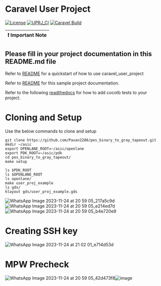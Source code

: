 # Caravel User Project

[![License](https://img.shields.io/badge/License-Apache%202.0-blue.svg)](https://opensource.org/licenses/Apache-2.0) [![UPRJ_CI](https://github.com/efabless/caravel_project_example/actions/workflows/user_project_ci.yml/badge.svg)](https://github.com/efabless/caravel_project_example/actions/workflows/user_project_ci.yml) [![Caravel Build](https://github.com/efabless/caravel_project_example/actions/workflows/caravel_build.yml/badge.svg)](https://github.com/efabless/caravel_project_example/actions/workflows/caravel_build.yml)

| :exclamation: Important Note            |
|-----------------------------------------|

## Please fill in your project documentation in this README.md file 

Refer to [README](docs/source/index.rst#section-quickstart) for a quickstart of how to use caravel_user_project

Refer to [README](docs/source/index.rst) for this sample project documentation. 

Refer to the following [readthedocs](https://caravel-sim-infrastructure.readthedocs.io/en/latest/index.html) for how to add cocotb tests to your project. 

# Cloning and Setup
Use the below commands to clone and setup
```
git clone https://github.com/Pavan2280/pes_binary_to_gray_tapeout.git
mkdir ~/asic
export OPENLANE_ROOT=~/asic/openlane
export PDK_ROOT=~/asic/pdk
cd pes_binary_to_gray_tapeout/
make setup

ls $PDK_ROOT
ls $OPENLANE_ROOT
ls openlane/
make user_proj_example
ls gds/
klayout gds/user_proj_example.gds
```

![WhatsApp Image 2023-11-24 at 20 59 05_217a5c9d](https://github.com/Pavan2280/pes_binary_to_gray_tapeout/assets/131603225/0bdba397-ef37-4e28-83fe-65861bffd11b)
![WhatsApp Image 2023-11-24 at 20 59 05_e214ed7d](https://github.com/Pavan2280/pes_binary_to_gray_tapeout/assets/131603225/f5d5774d-894f-454b-aa0e-21f6f4d516a8)
![WhatsApp Image 2023-11-24 at 20 59 05_b4e720e9](https://github.com/Pavan2280/pes_binary_to_gray_tapeout/assets/131603225/bc1d8d72-f9e6-4b99-8988-72810e83b705)


# Creating SSH key

![WhatsApp Image 2023-11-24 at 21 02 01_e714d53d](https://github.com/Pavan2280/pes_binary_to_gray_tapeout/assets/131603225/c06d68a9-881b-461c-ac1f-3384ba55daff)

# MPW Precheck
![WhatsApp Image 2023-11-24 at 20 59 05_42d473f8](https://github.com/Pavan2280/pes_binary_to_gray_tapeout/assets/131603225/3a61c240-cc9f-46b5-ab59-1e4966210bb7)![image](https://github.com/Pavan2280/pes_binary_to_gray_tapeout/assets/131603225/57231450-2f55-42c5-bb4c-a94f56194cb8)

